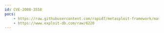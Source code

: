 ```yaml
---
id: CVE-2008-3558
pocs:
    - https://raw.githubusercontent.com/rapid7/metasploit-framework/master/modules/exploits/windows/browser/webex_ucf_newobject.rb
    - https://www.exploit-db.com/raw/6220
---
```

